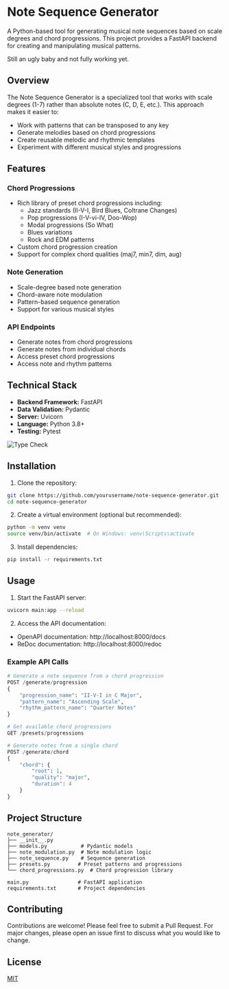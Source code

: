 # Note Sequence Generator

A Python-based tool for generating musical note sequences based on scale degrees and chord progressions. This project provides a FastAPI backend for creating and manipulating musical patterns.

Still an ugly baby and not fully working yet.

## Overview

The Note Sequence Generator is a specialized tool that works with scale degrees (1-7) rather than absolute notes (C, D, E, etc.). This approach makes it easier to:

- Work with patterns that can be transposed to any key
- Generate melodies based on chord progressions
- Create reusable melodic and rhythmic templates
- Experiment with different musical styles and progressions

## Features

### Chord Progressions
- Rich library of preset chord progressions including:
  - Jazz standards (II-V-I, Bird Blues, Coltrane Changes)
  - Pop progressions (I-V-vi-IV, Doo-Wop)
  - Modal progressions (So What)
  - Blues variations
  - Rock and EDM patterns
- Custom chord progression creation
- Support for complex chord qualities (maj7, min7, dim, aug)

### Note Generation
- Scale-degree based note generation
- Chord-aware note modulation
- Pattern-based sequence generation
- Support for various musical styles

### API Endpoints
- Generate notes from chord progressions
- Generate notes from individual chords
- Access preset chord progressions
- Access note and rhythm patterns

## Technical Stack

- **Backend Framework:** FastAPI
- **Data Validation:** Pydantic
- **Server:** Uvicorn
- **Language:** Python 3.8+
- **Testing:** Pytest

![Type Check](https://github.com/bretbouchard/Note-Gen/actions/workflows/type-check/badge.svg)


## Installation

1. Clone the repository:
```bash
git clone https://github.com/yourusername/note-sequence-generator.git
cd note-sequence-generator
```

2. Create a virtual environment (optional but recommended):
```bash
python -m venv venv
source venv/bin/activate  # On Windows: venv\Scripts\activate
```

3. Install dependencies:
```bash
pip install -r requirements.txt
```

## Usage

1. Start the FastAPI server:
```bash
uvicorn main:app --reload
```

2. Access the API documentation:
- OpenAPI documentation: http://localhost:8000/docs
- ReDoc documentation: http://localhost:8000/redoc

### Example API Calls

```python
# Generate a note sequence from a chord progression
POST /generate/progression
{
    "progression_name": "II-V-I in C Major",
    "pattern_name": "Ascending Scale",
    "rhythm_pattern_name": "Quarter Notes"
}

# Get available chord progressions
GET /presets/progressions

# Generate notes from a single chord
POST /generate/chord
{
    "chord": {
        "root": 1,
        "quality": "major",
        "duration": 4
    }
}
```

## Project Structure

```
note_generator/
├── __init__.py
├── models.py           # Pydantic models
├── note_modulation.py  # Note modulation logic
├── note_sequence.py    # Sequence generation
├── presets.py         # Preset patterns and progressions
└── chord_progressions.py  # Chord progression library

main.py                # FastAPI application
requirements.txt       # Project dependencies
```

## Contributing

Contributions are welcome! Please feel free to submit a Pull Request. For major changes, please open an issue first to discuss what you would like to change.

## License

[MIT](https://choosealicense.com/licenses/mit/)
